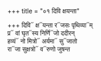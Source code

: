 +++
title = "०१ दिवि क्षयन्ता"

+++
दिवि᳓ क्ष᳓यन्ता र᳓जसः पृथिव्या᳓म्  
प्र᳓ वां घृत᳓स्य निर्णि᳓जो ददीरन्  
हव्यं᳓ नो मित्रो᳓ अर्यमा᳓ सु᳓जातो  
रा᳓जा सुक्षत्रो᳓ व᳓रुणो जुषन्त
